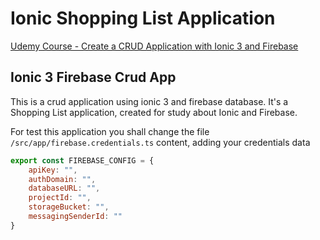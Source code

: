 # Ionic Shopping List Application

[Udemy Course - Create a CRUD Application with Ionic 3 and Firebase](https://www.udemy.com/create-a-crud-application-with-ionic-3-and-firebase/learn/v4/overview "Create a CRUD Application with Ionic 3 and Firebase")


## Ionic 3 Firebase Crud App 

This is  a crud application using ionic 3 and firebase database. It's a Shopping List application, created for study about Ionic 
and Firebase.

For test this application you shall change the file 
```/src/app/firebase.credentials.ts```
content, adding your credentials data

```javascript
export const FIREBASE_CONFIG = {
    apiKey: "",
    authDomain: "",
    databaseURL: "",
    projectId: "",
    storageBucket: "",
    messagingSenderId: ""
}
```

